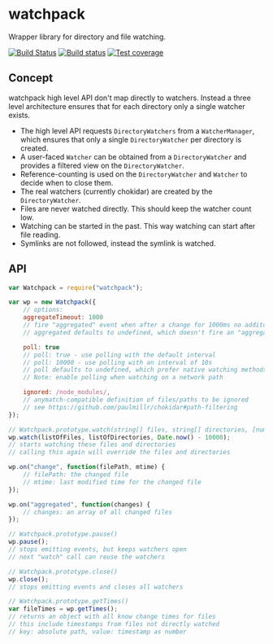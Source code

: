 # watchpack

Wrapper library for directory and file watching.

[![Build Status](https://travis-ci.org/webpack/watchpack.svg?branch=master)](https://travis-ci.org/webpack/watchpack) [![Build status](https://ci.appveyor.com/api/projects/status/e5u2qvmugtv0r647/branch/master?svg=true)](https://ci.appveyor.com/project/sokra/watchpack/branch/master) [![Test coverage][coveralls-image]][coveralls-url]

## Concept

watchpack high level API don't map directly to watchers. Instead a three level architecture ensures that for each directory only a single watcher exists.

* The high level API requests `DirectoryWatchers` from a `WatcherManager`, which ensures that only a single `DirectoryWatcher` per directory is created.
* A user-faced `Watcher` can be obtained from a `DirectoryWatcher` and provides a filtered view on the `DirectoryWatcher`.
* Reference-counting is used on the `DirectoryWatcher` and `Watcher` to decide when to close them.
* The real watchers (currently chokidar) are created by the `DirectoryWatcher`.
* Files are never watched directly. This should keep the watcher count low.
* Watching can be started in the past. This way watching can start after file reading.
* Symlinks are not followed, instead the symlink is watched.

## API

``` javascript
var Watchpack = require("watchpack");

var wp = new Watchpack({
	// options:
	aggregateTimeout: 1000
	// fire "aggregated" event when after a change for 1000ms no additonal change occured
	// aggregated defaults to undefined, which doesn't fire an "aggregated" event

	poll: true
	// poll: true - use polling with the default interval
	// poll: 10000 - use polling with an interval of 10s
	// poll defaults to undefined, which prefer native watching methods
	// Note: enable polling when watching on a network path

	ignored: /node_modules/,
	// anymatch-compatible definition of files/paths to be ignored
	// see https://github.com/paulmillr/chokidar#path-filtering
});

// Watchpack.prototype.watch(string[] files, string[] directories, [number startTime])
wp.watch(listOfFiles, listOfDirectories, Date.now() - 10000);
// starts watching these files and directories
// calling this again will override the files and directories

wp.on("change", function(filePath, mtime) {
	// filePath: the changed file
	// mtime: last modified time for the changed file
});

wp.on("aggregated", function(changes) {
	// changes: an array of all changed files
});

// Watchpack.prototype.pause()
wp.pause();
// stops emitting events, but keeps watchers open
// next "watch" call can reuse the watchers

// Watchpack.prototype.close()
wp.close();
// stops emitting events and closes all watchers

// Watchpack.prototype.getTimes()
var fileTimes = wp.getTimes();
// returns an object with all know change times for files
// this include timestamps from files not directly watched
// key: absolute path, value: timestamp as number
```

[coveralls-url]: https://coveralls.io/r/webpack/watchpack/
[coveralls-image]: https://img.shields.io/coveralls/webpack/watchpack.svg
